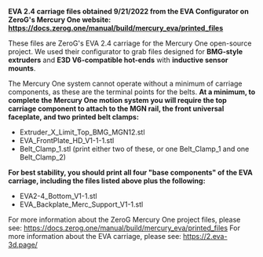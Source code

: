**EVA 2.4 carriage files obtained 9/21/2022 from the EVA Configurator on ZeroG's Mercury One website: https://docs.zerog.one/manual/build/mercury_eva/printed_files**

These files are ZeroG's EVA 2.4 carriage for the Mercury One open-source project. We used their configurator to grab files designed for **BMG-style extruders** and **E3D V6-compatible hot-ends** with **inductive sensor mounts**.

The Mercury One system cannot operate without a minimum of carriage components, as these are the terminal points for the belts. **At a minimum, to complete the Mercury One motion system you will require the top carriage component to attach to the MGN rail, the front universal faceplate, and two printed belt clamps:**

- Extruder_X_Limit_Top_BMG_MGN12.stl
- EVA_FrontPlate_HD_V1-1-1.stl
- Belt_Clamp_1.stl (print either two of these, or one Belt_Clamp_1 and one Belt_Clamp_2)

**For best stability, you should print all four "base components" of the EVA carriage, including the files listed above plus the following:**

- EVA2-4_Bottom_V1-1.stl
- EVA_Backplate_Merc_Support_V1-1.stl

For more information about the ZeroG Mercury One project files, please see: https://docs.zerog.one/manual/build/mercury_eva/printed_files
For more information about the EVA carriage, please see: https://2.eva-3d.page/
